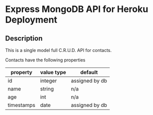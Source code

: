 # Express MongoDB API for Heroku Deployment

## Description

This is a single model full C.R.U.D. API for contacts.

Contacts have the following properties

| property   | value type | default        |
| ---------- | ---------- | -------------- |
| id         | integer    | assigned by db |
| name       | string     | n/a            |
| age        | int        | n/a            |
| timestamps | date       | assigned by db |
